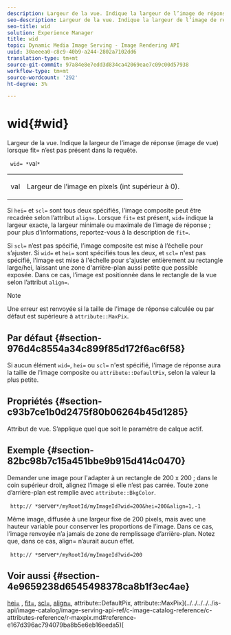 ```yaml
---
description: Largeur de la vue. Indique la largeur de l’image de réponse (image de vue) lorsque fit= n’est pas présent dans la requête.
seo-description: Largeur de la vue. Indique la largeur de l’image de réponse (image de vue) lorsque fit= n’est pas présent dans la requête.
seo-title: wid
solution: Experience Manager
title: wid
topic: Dynamic Media Image Serving - Image Rendering API
uuid: 30aeeea0-c8c9-40b9-a244-2802a7102dd6
translation-type: tm+mt
source-git-commit: 97a84e8e7edd3d834ca42069eae7c09c00d57938
workflow-type: tm+mt
source-wordcount: '292'
ht-degree: 3%

---
```



# wid{#wid}

Largeur de la vue. Indique la largeur de l’image de réponse (image de vue) lorsque fit= n’est pas présent dans la requête.

` wid= *`val`*`

<table id="simpletable_E217453246F5441C896C1F69EA4D4218"> 
 <tr class="strow"> 
  <td class="stentry"> <p> <span class="varname"> val  </span> </p> </td> 
  <td class="stentry"> <p>Largeur de l’image en pixels (int supérieur à 0). </p> </td> 
 </tr> 
</table>

Si `hei=` et `scl=` sont tous deux spécifiés, l’image composite peut être recadrée selon l’attribut `align=`. Lorsque `fit=` est présent, `wid=` indique la largeur exacte, la largeur minimale ou maximale de l’image de réponse ; pour plus d&#39;informations, reportez-vous à la description de `fit=`.

Si `scl=` n’est pas spécifié, l’image composite est mise à l’échelle pour s’ajuster. Si `wid=` et `hei=` sont spécifiés tous les deux, et `scl=` n&#39;est pas spécifié, l&#39;image est mise à l&#39;échelle pour s&#39;ajuster entièrement au rectangle large/hei, laissant une zone d&#39;arrière-plan aussi petite que possible exposée. Dans ce cas, l’image est positionnée dans le rectangle de la vue selon l’attribut `align=`.

>[!NOTE]
>
>Une erreur est renvoyée si la taille de l&#39;image de réponse calculée ou par défaut est supérieure à `attribute::MaxPix`.

## Par défaut {#section-976d4c8554a34c899f85d172f6ac6f58}

Si aucun élément `wid=`, `hei=` ou `scl=` n&#39;est spécifié, l&#39;image de réponse aura la taille de l&#39;image composite ou `attribute::DefaultPix`, selon la valeur la plus petite.

## Propriétés {#section-c93b7ce1b0d2475f80b06264b45d1285}

Attribut de vue. S’applique quel que soit le paramètre de calque actif.

## Exemple {#section-82bc98b7c15a451bbe9b915d414c0470}

Demander une image pour l&#39;adapter à un rectangle de 200 x 200 ; dans le coin supérieur droit, alignez l’image si elle n’est pas carrée. Toute zone d’arrière-plan est remplie avec `attribute::BkgColor`.

` http:// *`server`*/myRootId/myImageId?wid=200&hei=200&align=1,-1`

Même image, diffusée à une largeur fixe de 200 pixels, mais avec une hauteur variable pour conserver les proportions de l’image. Dans ce cas, l’image renvoyée n’a jamais de zone de remplissage d’arrière-plan. Notez que, dans ce cas, align= n’aurait aucun effet.

` http:// *`server`*/myRootId/myImageId?wid=200`

## Voir aussi {#section-4e9659238d6545498378ca8b1f3ec4ae}

[hei=](../../../../../is-api/http-ref/image-serving-api-ref/c-http-protocol-reference/c-command-reference/r-is-http-hei.md#reference-6d6f556ccc0e4b98a815e8a5c1944a96) ,  [fit=](../../../../../is-api/http-ref/image-serving-api-ref/c-http-protocol-reference/c-command-reference/r-fit.md#reference-f11bff6d93d143d6b135de3a923bc989),  [scl=](../../../../../is-api/http-ref/image-serving-api-ref/c-http-protocol-reference/c-command-reference/r-scl.md#reference-b2a74e493d0d407e98fe350551ba3fcc),  [align=](../../../../../is-api/http-ref/image-serving-api-ref/c-http-protocol-reference/c-command-reference/r-align.md#reference-b7d6b87c75124d78884f916dd6544bc7), attribute::DefaultPix, attribute::MaxPix](../../../../../is-api/image-catalog/image-serving-api-ref/c-image-catalog-reference/c-attributes-reference/r-maxpix.md#reference-e167d396ac794079ba8b5e6eb16eeda5)[](../../../../../is-api/image-catalog/image-serving-api-ref/c-image-catalog-reference/c-attributes-reference/r-defaultpix.md#reference-996b2c22b30f4fd9b970c84063306df1)[
